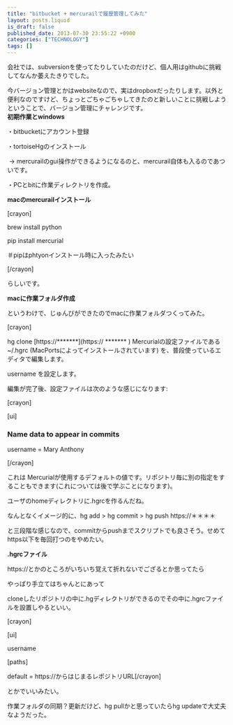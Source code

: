 ```yaml
---
title: "bitbucket + mercurailで履歴管理してみた"
layout: posts.liquid
is_draft: false
published_date: 2013-07-30 23:55:22 +0900
categories: ["TECHNOLOGY"]
tags: []
---
```


会社では、subversionを使ってたりしていたのだけど、個人用はgithubに挑戦してなんか萎えたきりでした。

今バージョン管理とかはwebsiteなので、実はdropboxだったりします。以外と便利なのですけど、ちょっとごちゃごちゃしてきたのと新しいことに挑戦しようということで、バージョン管理にチャレンジです。  
**初期作業とwindows**  
  
・bitbucketにアカウント登録  
  
・tortoiseHgのインストール  
  
&nbsp;-\> mercurailのgui操作ができるようになるのと、mercurail自体も入るのであついです。  
  
・PCとbitに作業ディレクトリを作成。

 **macのmercurailインストール**  
  
[crayon]  
  
brew install python  
  
pip install mercurial  
  
＃pipはphtyonインストール時に入ったみたい  
  
[/crayon]  
  
らしいです。

 **macに作業フォルダ作成**  
  
というわけで、じゅんびができたのでmacに作業フォルダつくってみた。  
  
[crayon]  
  
hg clone [https://\*\*\*\*\*\*\*](https:// ******* ) Mercurialの設定ファイルである ~/.hgrc (MacPortsによってインストールされています) を、普段使っているエディタで編集します。

username を設定します。  
  
編集が完了後、設定ファイルは次のような感じになります:  
  
[crayon]  
  
[ui]

### Name data to appear in&nbsp;commits
username = Mary Anthony&nbsp;  
  
[/crayon]  
  
これは Mercurialが使用するデフォルトの値です。リポジトリ毎に別の指定をすることもできます(これについては後で学ぶことになります)。  
  
ユーザのhomeディレクトリに.hgrcを作るんだね。

なんとなくイメージ的に、hg add \> hg commit \> hg push https://＊＊＊＊  
  
と三段階な感じなので、commitからpushまでスクリプトでも良さそう。せめてhttps以下を毎回打つのをやめたい。

 **.hgrcファイル**  
  
https://とかのところがいちいち覚えて折れないでござるとか思ってたら  
  
やっぱり手立てはちゃんとにあって  
  
cloneしたリポジトリの中に.hgディレクトリができるのでその中に.hgrcファイルを設置しやるといい。  
  
[crayon]  
  
[ui]  
  
username&nbsp;  
  
[paths]  
  
default = https://からはじまるレポジトリURL[/crayon]  
  
とかでいいみたい。

作業フォルダの同期？更新だけど、hg pullかと思っていたらhg updateで大丈夫なようだった。


